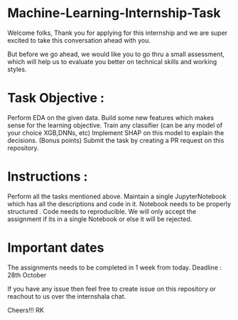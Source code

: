 # Machine-Learning-Internship-Task

Welcome folks, Thank you for applying for this internship and we are super excited to take this conversation ahead with you.

But before we go ahead, we would like you to go thru a small assessment, which will help us to evaluate you better on technical skills and working styles.

# Task Objective :
 Perform EDA on the given data.
 Build some new features which makes sense for the learning objective.
 Train any classifier (can be any model of your choice XGB,DNNs, etc)
 Implement SHAP on this model to explain the decisions. (Bonus points)
 Submit the task by creating a PR request on this repository.

# Instructions :
Perform all the tasks mentioned above.
Maintain a single JupyterNotebook which has all the descriptions and code in it.
Notebook needs to be properly structured .
Code needs to reproducible.
We will only accept the assignment if its in a single Notebook or else it will be rejected.

# Important dates
The assignments needs to be completed in 1 week from today.
Deadline : 28th October

If you have any issue then feel free to create issue on this repository or reachout to us over the internshala chat.

Cheers!!!
RK
